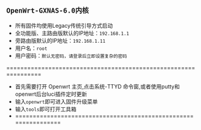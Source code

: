 ## `OpenWrt-GXNAS-6.0内核`

- 所有固件均使用Legacy传统引导方式启动
- 全功能版、主路由版默认的IP地址：`192.168.1.1`
- 旁路由版默认的IP地址：`192.168.1.11`
- 用户名：`root`
- 用户密码：`默认无密码，请登录后立即设置复杂的密码`
 
 ================================================================
- 首先需要打开 Openwrt 主页,点击系统-TTYD 命令窗,或者使用putty和openwrt后台luci插件定时更新 
- 输入`openwrt`即可进入固件升级菜单                            
- 输入`tools`即可打开工具箱
- ================================================================

